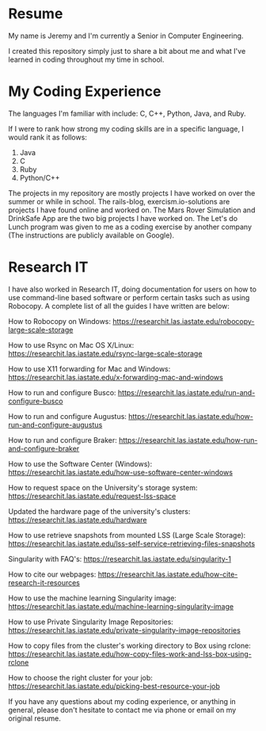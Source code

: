 # Resume

My name is Jeremy and I'm currently a Senior in Computer Engineering. 

I created this repository simply just to share a bit about me and what I've learned in coding throughout my time in school. 

# My Coding Experience

The languages I'm familiar with include: C, C++, Python, Java, and Ruby.

If I were to rank how strong my coding skills are in a specific language, I would rank it as follows:

1. Java
2. C
4. Ruby
3. Python/C++

The projects in my repository are mostly projects I have worked on over the summer or while in school. The rails-blog, exercism.io-solutions are projects I have found online and worked on. The Mars Rover Simulation and DrinkSafe App are the two big projects I have worked on. The Let's do Lunch program was given to me as a coding exercise by another company (The instructions are publicly available on Google). 


# Research IT 

I have also worked in Research IT, doing documentation for users on how to use command-line based software or perform certain tasks such as using Robocopy. A complete list of all the guides I have written are below: 

How to Robocopy on Windows:
https://researchit.las.iastate.edu/robocopy-large-scale-storage

How to use Rsync on Mac OS X/Linux:
https://researchit.las.iastate.edu/rsync-large-scale-storage

How to use X11 forwarding for Mac and Windows:
https://researchit.las.iastate.edu/x-forwarding-mac-and-windows

How to run and configure Busco:
https://researchit.las.iastate.edu/run-and-configure-busco

How to run and configure Augustus:
https://researchit.las.iastate.edu/how-run-and-configure-augustus

How to run and configure Braker:
https://researchit.las.iastate.edu/how-run-and-configure-braker

How to use the Software Center (Windows):
https://researchit.las.iastate.edu/how-use-software-center-windows

How to request space on the University's storage system:
https://researchit.las.iastate.edu/request-lss-space

Updated the hardware page of the university's clusters:
https://researchit.las.iastate.edu/hardware

How to use retrieve snapshots from mounted LSS (Large Scale Storage):
https://researchit.las.iastate.edu/lss-self-service-retrieving-files-snapshots

Singularity with FAQ's:
https://researchit.las.iastate.edu/singularity-1

How to cite our webpages:
https://researchit.las.iastate.edu/how-cite-research-it-resources

How to use the machine learning Singularity image:
https://researchit.las.iastate.edu/machine-learning-singularity-image

How to use Private Singularity Image Repositories:
https://researchit.las.iastate.edu/private-singularity-image-repositories

How to copy files from the cluster's working directory to Box using rclone:
https://researchit.las.iastate.edu/how-copy-files-work-and-lss-box-using-rclone

How to choose the right cluster for your job:
https://researchit.las.iastate.edu/picking-best-resource-your-job


If you have any questions about my coding experience, or anything in general, please don't hesitate to contact me via phone or email on my original resume. 
